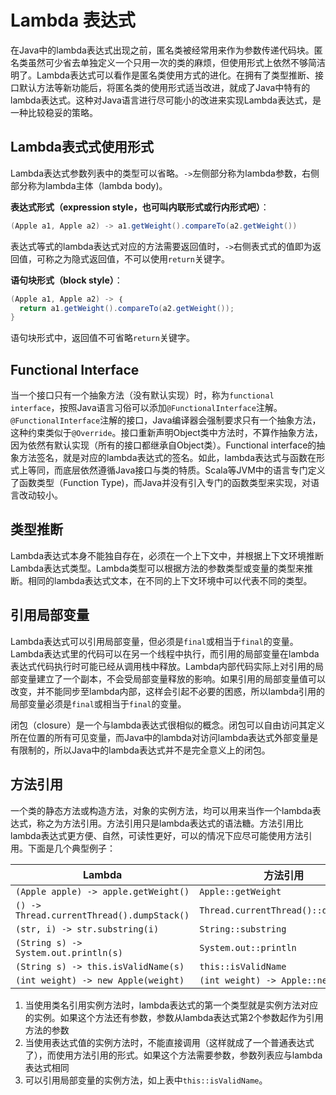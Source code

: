 # Lambda 表达式
在Java中的lambda表达式出现之前，匿名类被经常用来作为参数传递代码块。匿名类虽然可少省去单独定义一个只用一次的类的麻烦，但使用形式上依然不够简洁明了。Lambda表达式可以看作是匿名类使用方式的进化。在拥有了类型推断、接口默认方法等新功能后，将匿名类的使用形式适当改进，就成了Java中特有的lambda表达式。这种对Java语言进行尽可能小的改进来实现Lambda表达式，是一种比较稳妥的策略。

## Lambda表式式使用形式
Lambda表达式参数列表中的类型可以省略。`->`左侧部分称为lambda参数，右侧部分称为lambda主体（lambda body)。

**表达式形式（expression style，也可叫内联形式或行内形式吧）**：
```java
(Apple a1, Apple a2) -> a1.getWeight().compareTo(a2.getWeight())
```
表达式等式的lambda表达式对应的方法需要返回值时，`->`右侧表式式的值即为返回值，可称之为隐式返回值，不可以使用`return`关键字。

**语句块形式（block style）**：
```java
(Apple a1, Apple a2) -> ｛
  return a1.getWeight().compareTo(a2.getWeight());
}
```
语句块形式中，返回值不可省略`return`关键字。

## Functional Interface
当一个接口只有一个抽象方法（没有默认实现）时，称为`functional interface`，按照Java语言习俗可以添加`@FunctionalInterface`注解。`@FunctionalInterface`注解的接口，Java编译器会强制要求只有一个抽象方法，这种约束类似于`@Override`。接口重新声明Object类中方法时，不算作抽象方法，因为依然有默认实现（所有的接口都继承自Object类）。Functional interface的抽象方法签名，就是对应的lambda表达式的签名。如此，lambda表达式与函数在形式上等同，而底层依然遵循Java接口与类的特质。Scala等JVM中的语言专门定义了函数类型（Function Type)，而Java并没有引入专门的函数类型来实现，对语言改动较小。

## 类型推断
Lambda表达式本身不能独自存在，必须在一个上下文中，并根据上下文环境推断Lambda表达式类型。Lambda类型可以根据方法的参数类型或变量的类型来推断。相同的lambda表达式文本，在不同的上下文环境中可以代表不同的类型。

## 引用局部变量
Lambda表达式可以引用局部变量，但必须是`final`或相当于`final`的变量。Lambda表达式里的代码可以在另一个线程中执行，而引用的局部变量在lambda表达式代码执行时可能已经从调用栈中释放。Lambda内部代码实际上对引用的局部变量建立了一个副本，不会受局部变量释放的影响。如果引用的局部变量值可以改变，并不能同步至lambda内部，这样会引起不必要的困惑，所以lambda引用的局部变量必须是`final`或相当于`final`的变量。

闭包（closure）是一个与lambda表达式很相似的概念。闭包可以自由访问其定义所在位置的所有可见变量，而Java中的lambda对访问lambda表达式外部变量是有限制的，所以Java中的lambda表达式并不是完全意义上的闭包。

## 方法引用
一个类的静态方法或构造方法，对象的实例方法，均可以用来当作一个lambda表达式，称之为方法引用。方法引用只是lambda表达式的语法糖。方法引用比lambda表达式更方便、自然，可读性更好，可以的情况下应尽可能使用方法引用。下面是几个典型例子：

| Lambda | 方法引用 |
| ------- | -------- |
| `(Apple apple) -> apple.getWeight()` | `Apple::getWeight` |
| `() -> Thread.currentThread().dumpStack()` | `Thread.currentThread()::dumpStack` |
| `(str, i) -> str.substring(i)` | `String::substring` |
| `(String s) -> System.out.println(s)` | `System.out::println` |
| `(String s) -> this.isValidName(s)` | `this::isValidName` |
| `(int weight) -> new Apple(weight)` | `(int weight) -> Apple::new` |

1. 当使用类名引用实例方法时，lambda表达式的第一个类型就是实例方法对应的实例。如果这个方法还有参数，参数从lambda表达式第2个参数起作为引用方法的参数
2. 当使用表达式值的实例方法时，不能直接调用（这样就成了一个普通表达式了），而使用方法引用的形式。如果这个方法需要参数，参数列表应与lambda表达式相同
3. 可以引用局部变量的实例方法，如上表中`this::isValidName`。

